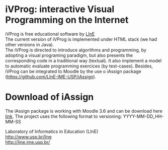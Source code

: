 # iVProg: interactive Visual Programming on the Internet
iVProg is free educational software by [LInE](https://usp.br/line)<br/>
The current version of iVProg is implemented under HTML stack (we had other versions in Java).<br/>
The iVProg is directed to introduce algorithms and programming, by adopting a visual programing paradigm, but also presents the corresponding code in a traditional way (textual). It also implement a model to automatic evaluate programming exercices (by test-cases).
Besides, iVProg  can be integrated to Moodle by the use o iAssign package (https://github.com/LInE-IME-USP/iAssign).<br/>

# Download of iAssign
The iAssign package is working with Moodle 3.6 and can be download here [link](http://200.144.254.107/release/ivprog). The project uses the following format to versioning: YYYY-MM-DD_HH-MM-SS<br/>

Laboratory of Informatics in Education (LInE)<br/>
http://www.usp.br/line<br/>
http://line.ime.usp.br/
